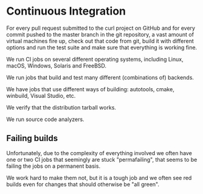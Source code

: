 # Continuous Integration

For every pull request submitted to the curl project on GitHub and for every
commit pushed to the master branch in the git repository, a vast amount of
virtual machines fire up, check out that code from git, build it with
different options and run the test suite and make sure that everything is
working fine.

We run CI jobs on several different operating systems, including Linux, macOS,
Windows, Solaris and FreeBSD.

We run jobs that build and test many different (combinations of) backends.

We have jobs that use different ways of building: autotools, cmake,
winbuild, Visual Studio, etc.

We verify that the distribution tarball works.

We run source code analyzers.

## Failing builds

Unfortunately, due to the complexity of everything involved we often have one
or two CI jobs that seemingly are stuck "permafailing", that seems to be
failing the jobs on a permanent basis.

We work hard to make them not, but it is a tough job and we often see red
builds even for changes that should otherwise be "all green".

